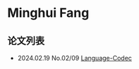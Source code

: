 # Minghui Fang

## 论文列表

- 2024.02.19 No.02/09 [Language-Codec](../Models/Speech_Neural_Codec/2024.02.19_Language-Codec.md)
